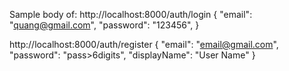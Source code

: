Sample body of:
http://localhost:8000/auth/login
    {
    "email": "quang@gmail.com",
    "password": "123456",
    }

http://localhost:8000/auth/register
    {
    "email": "email@gmail.com",
    "password": "pass>6digits",
    "displayName": "User Name"
    }

